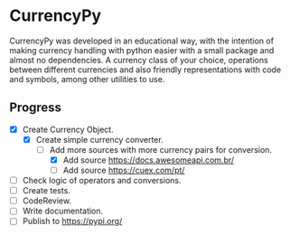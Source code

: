 # CurrencyPy
CurrencyPy was developed in an educational way, with the intention of making currency handling with python easier with a small package and almost no dependencies. A currency class of your choice, operations between different currencies and also friendly representations with code and symbols, among other utilities to use.

## Progress
- [x] Create Currency Object.
  - [x] Create simple currency converter.
    - [ ] Add more sources with more currency pairs for conversion.
      - [x] Add source https://docs.awesomeapi.com.br/ 
      - [ ] Add source https://cuex.com/pt/
- [ ] Check logic of operators and conversions.
- [ ] Create tests.
- [ ] CodeReview.
- [ ] Write documentation.
- [ ] Publish to https://pypi.org/
